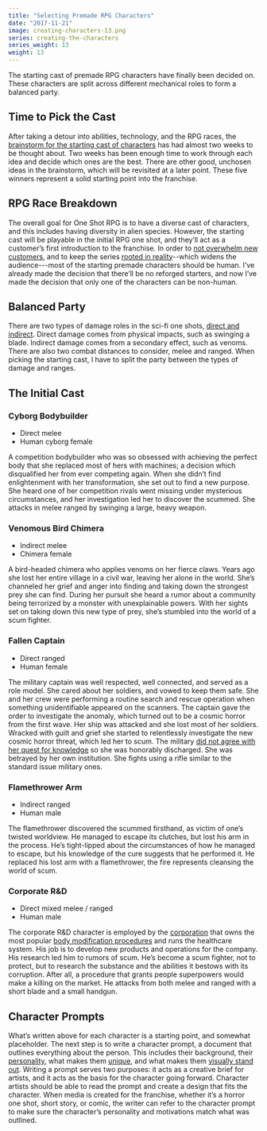 ```yaml
---
title: "Selecting Premade RPG Characters"
date: "2017-11-21"
image: creating-characters-13.png
series: creating-the-characters
series_weight: 13
weight: 13
---
```


The starting cast of premade RPG characters have finally been decided on. These characters are split across different mechanical roles to form a balanced party.<!--more-->

## Time to Pick the Cast
After taking a detour into abilities, technology, and the RPG races, the [brainstorm for the starting cast of characters](/blog/creating-the-characters/brainstorming-the-starting-cast/) has had almost two weeks to be thought about. Two weeks has been enough time to work through each idea and decide which ones are the best. There are other good, unchosen ideas in the brainstorm, which will be revisited at a later point. These five winners represent a solid starting point into the franchise.

## RPG Race Breakdown
The overall goal for One Shot RPG is to have a diverse cast of characters, and this includes having diversity in alien species. However, the starting cast will be playable in the initial RPG one shot, and they’ll act as a customer’s first introduction to the franchise. In order to [not overwhelm new customers](/blog/creating-the-setting/justification-for-one-shot-rpg/#the-issue-of-preparation-and-accessibility), and to keep the series [rooted in reality](/blog/creating-the-setting/testing-the-new-pitch/#business-requirements)--which widens the audience---most of the starting premade characters should be human. I’ve already made the decision that there’ll be no reforged starters, and now I’ve made the decision that only one of the characters can be non-human.

## Balanced Party
There are two types of damage roles in the sci-fi one shots, [direct and indirect](/blog/creating-the-characters/abilities-weaponry/#character-weapons-and-abilities). Direct damage comes from physical impacts, such as swinging a blade. Indirect damage comes from a secondary effect, such as venoms. There are also two combat distances to consider, melee and ranged. When picking the starting cast, I have to split the party between the types of damage and ranges.

## The Initial Cast
### Cyborg Bodybuilder
- Direct melee
- Human cyborg female

A competition bodybuilder who was so obsessed with achieving the perfect body that she replaced most of hers with machines; a decision which disqualified her from ever competing again. When she didn’t find enlightenment with her transformation, she set out to find a new purpose. She heard one of her competition rivals went missing under mysterious circumstances, and her investigation led her to discover the scummed. She attacks in melee ranged by swinging a large, heavy weapon.

### Venomous Bird Chimera
- Indirect melee
- Chimera female

A bird-headed chimera who applies venoms on her fierce claws. Years ago she lost her entire village in a civil war, leaving her alone in the world. She’s channeled her grief and anger into finding and taking down the strongest prey she can find. During her pursuit she heard a rumor about a community being terrorized by a monster with unexplainable powers. With her sights set on taking down this new type of prey, she’s stumbled into the world of a scum fighter.

### Fallen Captain
- Direct ranged
- Human female

The military captain was well respected, well connected, and served as a role model. She cared about her soldiers, and vowed to keep them safe. She and her crew were performing a routine search and rescue operation when something unidentifiable appeared on the scanners. The captain gave the order to investigate the anomaly, which turned out to be a cosmic horror from the first wave. Her ship was attacked and she lost most of her soldiers. Wracked with guilt and grief she started to relentlessly investigate the new cosmic horror threat, which led her to scum. The military [did not agree with her quest for knowledge](/blog/creating-the-setting/expanding-upon-scum-and-horror/#scum-fighters) so she was honorably discharged. She was betrayed by her own institution. She fights using a rifle similar to the standard issue military ones.

### Flamethrower Arm
- Indirect ranged
- Human male

The flamethrower discovered the scummed firsthand, as victim of one’s twisted worldview. He managed to escape its clutches, but lost his arm in the process. He’s tight-lipped about the circumstances of how he managed to escape, but his knowledge of the cure suggests that he performed it. He replaced his lost arm with a flamethrower, the fire represents cleansing the world of scum.

### Corporate R&D
- Direct mixed melee / ranged
- Human male

The corporate R&D character is employed by the [corporation](/blog/creating-the-setting/planets-and-races/#earth) that owns the most popular [body modification procedures](/blog/creating-the-characters/robots-androids-cyborgs/#body-modification) and runs the healthcare system. His job is to develop new products and operations for the company. His research led him to rumors of scum. He’s become a scum fighter, not to protect, but to research the substance and the abilities it bestows with its corruption. After all, a procedure that grants people superpowers would make a killing on the market. He attacks from both melee and ranged with a short blade and a small handgun.

## Character Prompts
What’s written above for each character is a starting point, and somewhat placeholder. The next step is to write a character prompt, a document that outlines everything about the person. This includes their background, their [personality](/blog/creating-the-characters/gameplay-and-narrative-goals/#character-personalities), what makes them [unique](/blog/creating-the-characters/diversity-goals/), and what makes them [visually stand out](/blog/creating-the-characters/visual-goals/). Writing a prompt serves two purposes: it acts as a creative brief for artists, and it acts as the basis for the character going forward. Character artists should be able to read the prompt and create a design that fits the character. When media is created for the franchise, whether it’s a horror one shot, short story, or comic, the writer can refer to the character prompt to make sure the character’s personality and motivations match what was outlined.
